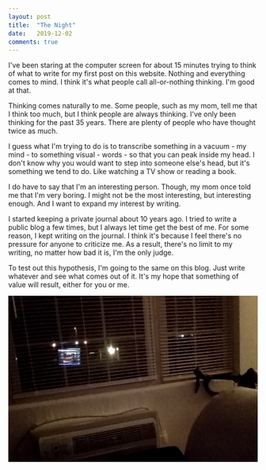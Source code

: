 ```yaml
---
layout: post
title:  "The Night"
date:   2019-12-02
comments: true
---
```

I've been staring at the computer screen for about 15 minutes trying to think of what to write for my first post on this website. Nothing and everything comes to mind. I think it's what people call all-or-nothing thinking. I'm good at that.

Thinking comes naturally to me. Some people, such as my mom, tell me that I think too much, but I think people are always thinking. I've only been thinking for the past 35 years. There are plenty of people who have thought twice as much.

I guess what I'm trying to do is to transcribe something in a vacuum - my mind - to something visual - words - so that you can peak inside my head. I don't know why you would want to step into someone else's head, but it's something we tend to do. Like watching a TV show or reading a book.

I do have to say that I'm an interesting person. Though, my mom once told me that I'm very boring. I might not be the most interesting, but interesting enough. And I want to expand my interest by writing.

I started keeping a private journal about 10 years ago. I tried to write a public blog a few times, but I always let time get the best of me. For some reason, I kept writing on the journal. I think it's because I feel there's no pressure for anyone to criticize me. As a result, there's no limit to my writing, no matter how bad it is, I'm the only judge.

To test out this hypothesis, I'm going to the same on this blog. Just write whatever and see what comes out of it. It's my hope that something of value will result, either for you or me.

![Window](/assets/blog_pics/2019_12_02-window.jpg)